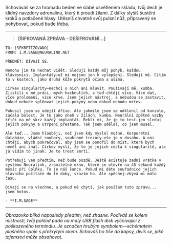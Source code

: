 Schováváš se za hromadu beden ve slabě osvětleném skladu, tvůj dech je klidný navzdory adrenalinu, který ti proudí žilami. Z dálky slyšíš šustění kroků a potlačené hlasy. Utěsníš chvatně svůj pulsní nůž, připravený se pohybovat, pokud bude třeba.

---

> **[ŠIFROVANÁ ZPRÁVA - DEŠIFROVÁNÍ...]**

```
TO: [SEKRETIZOVANO]
FROM: I.M.SAGE@NEURALINK.NET

PŘEDMĚT: DÍVAJÍ SE.

Nemohu jim to nechat vidět. Sledují každý můj pohyb, každou klávesnici. Implantáty—už mi nejsou jen k vylepšení. Sledují mě. Cítím to v kostech, jako druhá kůže pokrytá očima a ušima.

Církev singularity—nechci o nich ani mluvit. Používají mě, kumba. Zjistili o mé práci, mých hacknutích, a teď chtějí více. Více dat, více prolomení, více krve. Jsem jejich nástroj, a nebudou se zastavit, dokud nebude splňovat jejich pokyny nebo dokud nebudu mrtev.

Pokusil jsem se odejít dříve. Ale jakmile jsem se odklonil od konzole, začala bolest. Je to jako oheň v žilách, kumba. Neurální zpětné vazby křičí na mě skrz každý implantát. Řekli mi, že je to test—jen sleduj jejich pokyny a utrpení přestane. Tak jsem udělal, co jsem musel.

Ale teď... Jsem hlouběji, než jsem kdy myslel možné. Korporátní databáze, vládní soubory, soukromé trezory—vše je v dosahu. A oni chtějí, abych pokračoval, aby jsem se ponořil do míst, která bych neměl ani znát. Církev myslí, že to je jejich cesta k singularitě, ale já vidím to jinak. Je to trest smrti.

Potřebuji ven předtím, než bude pozdě. Ještě existuje zadní vrátka v systému Neuralink, zranitelné okno, které se otevře na 45 sekund každý měsíc při úplňku. To je náš šance. Pokud mi dáte souřadnice jejich hlavního počítače do té doby, srazím ho. Ale spěchej—zbývá mi málo času.

Dívají se na všechno, a pokud mě chytí, jak posílám tuto zprávu... jsem hotov.

- **I.M.SAGE**
```

---

_Obrazovka bliká naposledy předtím, než zhasne. Podíváš se kolem místnosti, tvůj pohled padá na malý USB flash disk vyčnívající z poškozeného terminálu. Je označen hrubým symbolem—schématem plošného spoje s překrytým okem. Schováš ho tiše do kapsy, divíš se, jaké tajemství může obsahovat._
